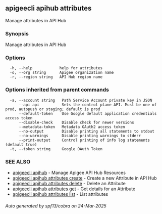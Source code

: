 ## apigeecli apihub attributes

Manage attributes in API Hub

### Synopsis

Manage attributes in API Hub

### Options

```
  -h, --help            help for attributes
  -o, --org string      Apigee organization name
  -r, --region string   API Hub region name
```

### Options inherited from parent commands

```
  -a, --account string   Path Service Account private key in JSON
      --api api          Sets the control plane API. Must be one of prod, autopush or staging; default is prod
      --default-token    Use Google default application credentials access token
      --disable-check    Disable check for newer versions
      --metadata-token   Metadata OAuth2 access token
      --no-output        Disable printing all statements to stdout
      --no-warnings      Disable printing warnings to stderr
      --print-output     Control printing of info log statements (default true)
  -t, --token string     Google OAuth Token
```

### SEE ALSO

* [apigeecli apihub](apigeecli_apihub.md)	 - Manage Apigee API Hub Resources
* [apigeecli apihub attributes create](apigeecli_apihub_attributes_create.md)	 - Create a new Attribute in API Hub
* [apigeecli apihub attributes delete](apigeecli_apihub_attributes_delete.md)	 - Delete an Attribute
* [apigeecli apihub attributes get](apigeecli_apihub_attributes_get.md)	 - Get details for an Attribute
* [apigeecli apihub attributes list](apigeecli_apihub_attributes_list.md)	 - List attributes

###### Auto generated by spf13/cobra on 24-Mar-2025
